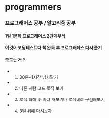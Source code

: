# programmers
### 프로그래머스 공부 / 알고리즘 공부

#### 1일 1문제 프로그래머스 2단계부터

#### 이것이 코딩테스트다 책 완독 후 프로그래머스 다시 풀기 

#### 모르는 거 ?
* 1. 30분~1시간 넘지말기
* 2. 다른 사람 코드 로직 보기
* 3. 로직 이해 후 따라 쳐보거나 로직대로 구현해보기
* 4. 3일 뒤에 다시보자
